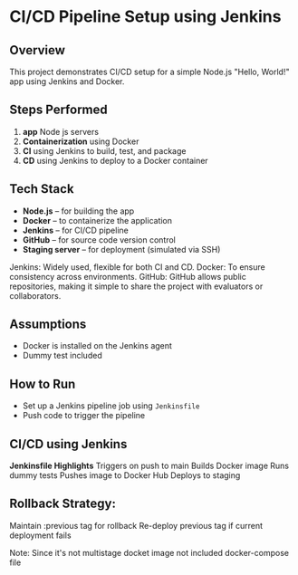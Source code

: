 # CI/CD Pipeline Setup using Jenkins

## Overview

This project demonstrates CI/CD setup for a simple Node.js "Hello, World!" app using Jenkins and Docker.

##  Steps Performed
1. **app** Node js servers 
2. **Containerization** using Docker
3. **CI** using Jenkins to build, test, and package
4. **CD** using Jenkins to deploy to a Docker container

## Tech Stack
- **Node.js** – for building the app
- **Docker** – to containerize the application
- **Jenkins** – for CI/CD pipeline
- **GitHub** – for source code version control
- **Staging server** – for deployment (simulated via SSH)

Jenkins: Widely used, flexible for both CI and CD.
Docker: To ensure consistency across environments.
GitHub: GitHub allows public repositories, making it simple to share the project with evaluators or collaborators.

## Assumptions
- Docker is installed on the Jenkins agent
- Dummy test included

## How to Run
- Set up a Jenkins pipeline job using `Jenkinsfile`
- Push code to trigger the pipeline

##  CI/CD using Jenkins
**Jenkinsfile Highlights**
Triggers on push to main
Builds Docker image
Runs dummy tests
Pushes image to Docker Hub
Deploys to staging

## Rollback Strategy:
Maintain :previous tag for rollback
Re-deploy previous tag if current deployment fails

Note: Since it's not multistage docket image not included docker-compose file